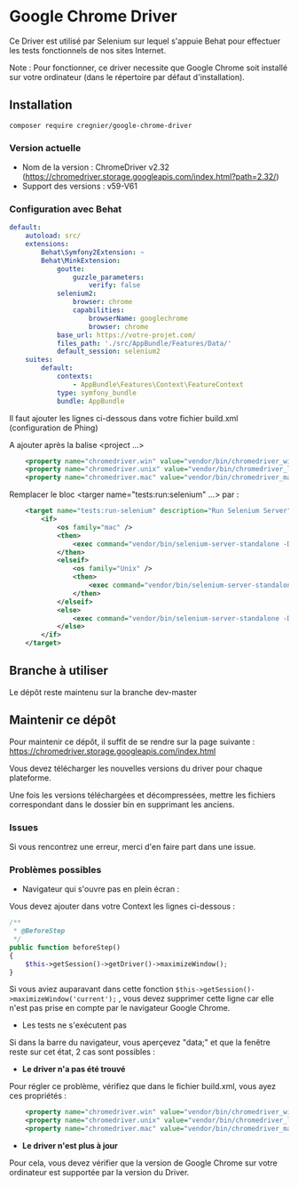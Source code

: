 # Google Chrome Driver

Ce Driver est utilisé par Selenium sur lequel s'appuie Behat pour effectuer
les tests fonctionnels de nos sites Internet.

Note : Pour fonctionner, ce driver necessite que Google Chrome soit installé sur votre ordinateur (dans le répertoire par défaut d'installation).

## Installation

`composer require cregnier/google-chrome-driver`

### Version actuelle

- Nom de la version : ChromeDriver v2.32 (https://chromedriver.storage.googleapis.com/index.html?path=2.32/)
- Support des versions : v59-V61

### Configuration avec Behat

```yaml   
default:
    autoload: src/
    extensions:
        Behat\Symfony2Extension: ~
        Behat\MinkExtension:
            goutte:
                guzzle_parameters:
                    verify: false
            selenium2:
                browser: chrome
                capabilities:
                    browserName: googlechrome
                    browser: chrome
            base_url: https://votre-projet.com/
            files_path: './src/AppBundle/Features/Data/'
            default_session: selenium2
    suites:
        default:
            contexts:
                - AppBundle\Features\Context\FeatureContext
            type: symfony_bundle
            bundle: AppBundle

```

Il faut ajouter les lignes ci-dessous dans votre fichier build.xml (configuration de Phing)

A ajouter après la balise <project ...>
```xml
    <property name="chromedriver.win" value="vendor/bin/chromedriver_win.exe"/>
    <property name="chromedriver.unix" value="vendor/bin/chromedriver_linux" />
    <property name="chromedriver.mac" value="vendor/bin/chromedriver_mac" />
```
Remplacer le bloc <targer name="tests:run:selenium" ...> par :

```xml
    <target name="tests:run-selenium" description="Run Selenium Server">
        <if>
            <os family="mac" />
            <then>
                <exec command="vendor/bin/selenium-server-standalone -Dwebdriver.chrome.driver=${chromedriver.mac}" spawn="true"/>
            </then>
            <elseif>
                <os family="Unix" />
                <then>
                    <exec command="vendor/bin/selenium-server-standalone -Dwebdriver.chrome.driver=${chromedriver.unix}" spawn="true"/>
                </then>
            </elseif>
            <else>
                <exec command="vendor/bin/selenium-server-standalone -Dwebdriver.chrome.driver=${chromedriver.win}" spawn="true"/>
            </else>
        </if>
    </target>
```

## Branche à utiliser

Le dépôt reste maintenu sur la branche dev-master

## Maintenir ce dépôt

Pour maintenir ce dépôt, il suffit de se rendre sur la page suivante : 
https://chromedriver.storage.googleapis.com/index.html

Vous devez télécharger les nouvelles versions du driver pour chaque plateforme.

Une fois les versions téléchargées et décompressées, mettre les fichiers correspondant dans le dossier bin en supprimant les anciens.

### Issues

Si vous rencontrez une erreur, merci d'en faire part dans une issue.

### Problèmes possibles

- Navigateur qui s'ouvre pas en plein écran :

Vous devez ajouter dans votre Context les lignes ci-dessous : 

```php   
/**
 * @BeforeStep
 */
public function beforeStep()
{
    $this->getSession()->getDriver()->maximizeWindow();
}
```

Si vous aviez auparavant dans cette fonction `$this->getSession()->maximizeWindow('current');` ,
vous devez supprimer cette ligne car elle n'est pas prise en compte par le navigateur Google Chrome.


- Les tests ne s'exécutent pas

Si dans la barre du navigateur, vous aperçevez "data;" et que la fenêtre reste sur cet état, 2 cas sont possibles :

- **Le driver n'a pas été trouvé**

Pour régler ce problème, vérifiez que dans le fichier build.xml, vous ayez ces propriétés :
```xml
    <property name="chromedriver.win" value="vendor/bin/chromedriver_win.exe"/>
    <property name="chromedriver.unix" value="vendor/bin/chromedriver_linux" />
    <property name="chromedriver.mac" value="vendor/bin/chromedriver_mac" />
```

- **Le driver n'est plus à jour**

Pour cela, vous devez vérifier que la version de Google Chrome sur votre ordinateur est supportée par la version du Driver.
